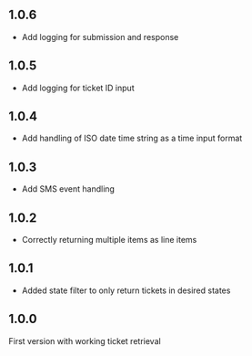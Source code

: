 ## 1.0.6

* Add logging for submission and response

## 1.0.5

* Add logging for ticket ID input

## 1.0.4

* Add handling of ISO date time string as a time input format

## 1.0.3

* Add SMS event handling

## 1.0.2

* Correctly returning multiple items as line items

## 1.0.1

* Added state filter to only return tickets in desired states

## 1.0.0

First version with working ticket retrieval
